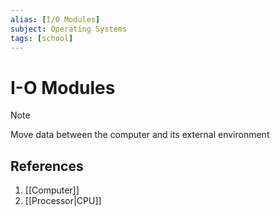 ```yaml
---
alias: [I/O Modules]
subject: Operating Systems
tags: [school]
---
```

# I-O Modules

>[!note]
> Move data between the computer and its external environment

## References
1. [[Computer]]
2. [[Processor|CPU]]